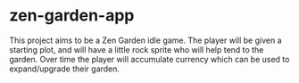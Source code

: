 # zen-garden-app

This project aims to be a Zen Garden idle game. The player will be given a starting plot, and will have a little rock sprite who will help tend to the garden. Over time the player will accumulate currency which can be used to expand/upgrade their garden.
